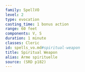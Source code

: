 ```yaml
---
family: SpellVO
level: 2
type: evocation
casting_time: 1 bonus action
range: 60 feet
components: V, S
duration: 1 minute
classes: Cleric
id: spells_vo.md#spiritual-weapon
title: Spiritual Weapon
alias: Arme spirituelle
source: (SRD p182)
---
```


